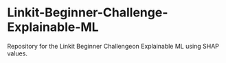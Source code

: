 # Linkit-Beginner-Challenge-Explainable-ML
Repository for the Linkit Beginner Challengeon  Explainable ML using SHAP values.
